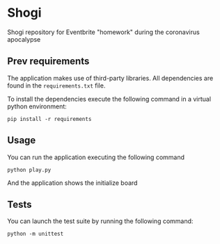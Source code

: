# Shogi
Shogi repository for Eventbrite "homework" during the coronavirus apocalypse

## Prev requirements

The application makes use of third-party libraries. All dependencies are found in the `requirements.txt` file.

To install the dependencies execute the following command in a virtual python environment:

    pip install -r requirements

## Usage
You can run the application executing the following command

```
python play.py
```
And the application shows the initialize board

## Tests

You can launch the test suite by running the following command:

    python -m unittest